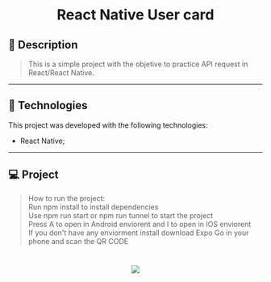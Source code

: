 <!-- <h1 align="center">
    <img src="./git/capa.jpeg"/>
</h1> -->

<h1 align="center">
    React Native User card
</h1>


## 📝 Description

> This is a simple project with the objetive to practice API request in React/React Native.
---

## 🚀 Technologies
This project was developed with the following technologies:
* React Native;
---

## 💻 Project
> How to run the project: <br>
> Run npm install to install dependencies<br>
> Use npm run start or npm run tunnel to start the project <br>
> Press A to open in Android enviorent and I to open in IOS enviorent<br>
> If you don't have any enviorment install download Expo Go in your phone and scan the QR CODE<br>


<h1 align="center">
    <img src="./git-assets/project.jpg"/>
</h1>









